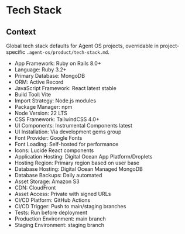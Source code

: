 # Tech Stack

## Context

Global tech stack defaults for Agent OS projects, overridable in project-specific `.agent-os/product/tech-stack.md`.

- App Framework: Ruby on Rails 8.0+
- Language: Ruby 3.2+
- Primary Database: MongoDB
- ORM: Active Record
- JavaScript Framework: React latest stable
- Build Tool: Vite
- Import Strategy: Node.js modules
- Package Manager: npm
- Node Version: 22 LTS
- CSS Framework: TailwindCSS 4.0+
- UI Components: Instrumental Components latest
- UI Installation: Via development gems group
- Font Provider: Google Fonts
- Font Loading: Self-hosted for performance
- Icons: Lucide React components
- Application Hosting: Digital Ocean App Platform/Droplets
- Hosting Region: Primary region based on user base
- Database Hosting: Digital Ocean Managed MongoDB
- Database Backups: Daily automated
- Asset Storage: Amazon S3
- CDN: CloudFront
- Asset Access: Private with signed URLs
- CI/CD Platform: GitHub Actions
- CI/CD Trigger: Push to main/staging branches
- Tests: Run before deployment
- Production Environment: main branch
- Staging Environment: staging branch
